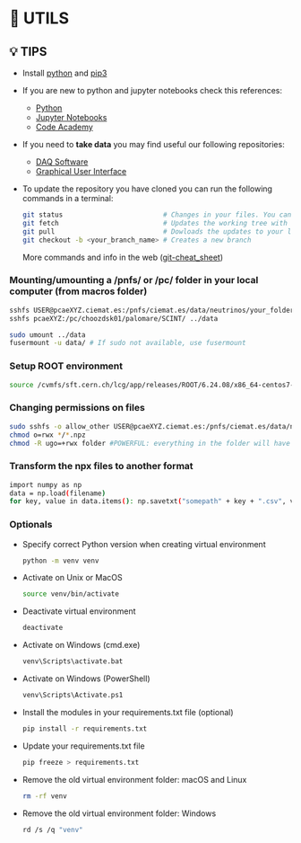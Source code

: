 # 🔧 **UTILS**

## 💡 TIPS <a ID="git"></a>

* Install [python](https://www.python.org/downloads/) and [pip3](https://bootstrap.pypa.io/get-pip.py)
* If you are new to python and jupyter notebooks check this references:
  * [Python](https://www.python.org/about/gettingstarted/)
  * [Jupyter Notebooks](https://jupyter-notebook.readthedocs.io/en/latest/notebook.html#introduction)
  * [Code Academy](https://www.codecademy.com/learn/learn-python-3)

* If you need to **take data** you may find useful our following repositories:
  * [DAQ Software](https://github.com/CIEMAT-Neutrino/wavedump-3.10.0)
  * [Graphical User Interface](https://github.com/CIEMAT-Neutrino/WaveDumpConfig_V3)

* To update the repository you have cloned you can run the following commands in a terminal:

    ```bash
    git status                         # Changes in your files. You can choose to add them (commit them) or ignore them (checkout)
    git fetch                          # Updates the working tree with the repository in GitHub
    git pull                           # Dowloads the updates to your local copy
    git checkout -b <your_branch_name> # Creates a new branch
    ```

    More commands and info in the web ([git-cheat_sheet](https://about.gitlab.com/images/press/git-cheat-sheet.pdf))

### Mounting/umounting a /pnfs/ or /pc/ folder in your local computer (from macros folder)

```bash
sshfs USER@pcaeXYZ.ciemat.es:/pnfs/ciemat.es/data/neutrinos/your_folder ../data
sshfs pcaeXYZ:/pc/choozdsk01/palomare/SCINT/ ../data

sudo umount ../data
fusermount -u data/ # If sudo not available, use fusermount
```

### Setup ROOT environment

```bash
source /cvmfs/sft.cern.ch/lcg/app/releases/ROOT/6.24.08/x86_64-centos7-gcc48-opt/bin/thisroot.sh 
```

### Changing permissions on files

```bash
sudo sshfs -o allow_other USER@pcaeXYZ.ciemat.es:/pnfs/ciemat.es/data/neutrinos/your_folder ../data
chmod o=rwx */*.npz
chmod -R ugo=+rwx folder #POWERFUL: everything in the folder will have all permissions for everyone
```

### Transform the npx files to another format

```bash
import numpy as np
data = np.load(filename)
for key, value in data.items(): np.savetxt("somepath" + key + ".csv", value)
```

### Optionals

* Specify correct Python version when creating virtual environment

    ```bash
    python -m venv venv
    ```

* Activate on Unix or MacOS

    ```bash
    source venv/bin/activate
    ```

* Deactivate virtual environment

    ```bash
    deactivate
    ```

* Activate on Windows (cmd.exe)

    ```bash
    venv\Scripts\activate.bat
    ```

* Activate on Windows (PowerShell)

    ```bash
    venv\Scripts\Activate.ps1
    ```

* Install the modules in your requirements.txt file (optional)

    ```bash
    pip install -r requirements.txt
    ```

* Update your requirements.txt file

    ```bash
    pip freeze > requirements.txt
    ```

* Remove the old virtual environment folder: macOS and Linux

    ```bash
    rm -rf venv
    ```

* Remove the old virtual environment folder: Windows

    ```bash
    rd /s /q "venv"
    ```

